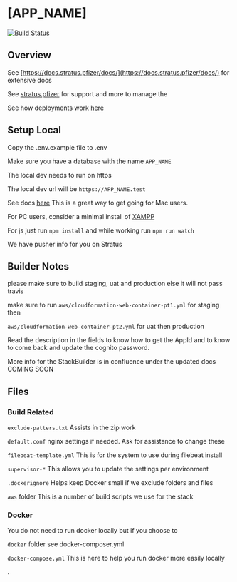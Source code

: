 # [APP_NAME]

[![Build Status](https://travis-ci.com/pfizer/[APP_NAME].svg?token=PspLZVRYuv1WZfVLkmks&branch=mainline)](https://travis-ci.com/pfizer/[APP_NAME])

## Overview

See [https://docs.stratus.pfizer/docs/](https://docs.stratus.pfizer/docs/) for extensive docs

See [stratus.pfizer](stratus.pfizer) for support and more to manage the

See how deployments work [here](https://docs.stratus.pfizer/docs/working-with-projects/deploy_production/)


## Setup Local

Copy the .env.example file to .env

Make sure you have a database with the name `APP_NAME`

The local dev needs to run on https

The local dev url will be `https://APP_NAME.test`

See docs [here](https://laravel.com/docs/master/valet)
This is a great way to get going for Mac users.

For PC users, consider a minimal install of [XAMPP](https://www.apachefriends.org/faq_windows.html)

For js just run `npm install` and while working run `npm run watch`

We have pusher info for you on Stratus



## Builder Notes
please make sure to build staging, uat and production else it will not pass travis

make sure to run `aws/cloudformation-web-container-pt1.yml` for staging then

`aws/cloudformation-web-container-pt2.yml` for uat then production

Read the description in the fields to know how to get the AppId and
to know to come back and update the cognito password.

More info for the StackBuilder is in confluence under the updated docs COMING SOON


## Files

### Build Related
`exclude-patters.txt`
Assists in the zip work

`default.conf`
nginx settings if needed. Ask for assistance to change these

`filebeat-template.yml`
This is for the system to use during filebeat install

`supervisor-*`
This allows you to update the settings per environment


`.dockerignore`
Helps keep Docker small if we exclude folders and files

`aws` folder
This is a number of build scripts we use for the stack

### Docker
You do not need to run docker locally but if you choose to

`docker` folder see docker-composer.yml

`docker-compose.yml`
This is here to help you run docker more easily locally


.

